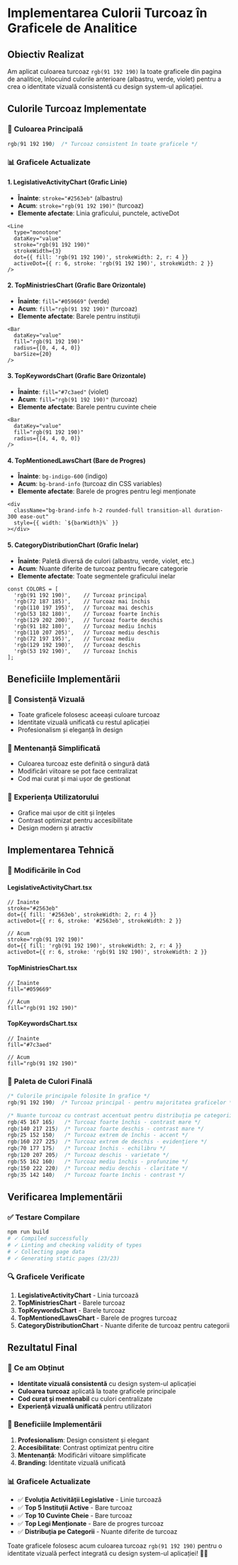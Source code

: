 # Implementarea Culorii Turcoaz în Graficele de Analitice

## Obiectiv Realizat

Am aplicat culoarea turcoaz `rgb(91 192 190)` la toate graficele din pagina de analitice, înlocuind culorile anterioare (albastru, verde, violet) pentru a crea o identitate vizuală consistentă cu design system-ul aplicației.

## Culorile Turcoaz Implementate

### 🎨 **Culoarea Principală**
```css
rgb(91 192 190)  /* Turcoaz consistent în toate graficele */
```

### 📊 **Graficele Actualizate**

#### 1. **LegislativeActivityChart** (Grafic Linie)
- **Înainte**: `stroke="#2563eb"` (albastru)
- **Acum**: `stroke="rgb(91 192 190)"` (turcoaz)
- **Elemente afectate**: Linia graficului, punctele, activeDot

```tsx
<Line 
  type="monotone" 
  dataKey="value" 
  stroke="rgb(91 192 190)" 
  strokeWidth={3}
  dot={{ fill: 'rgb(91 192 190)', strokeWidth: 2, r: 4 }}
  activeDot={{ r: 6, stroke: 'rgb(91 192 190)', strokeWidth: 2 }}
/>
```

#### 2. **TopMinistriesChart** (Grafic Bare Orizontale)
- **Înainte**: `fill="#059669"` (verde)
- **Acum**: `fill="rgb(91 192 190)"` (turcoaz)
- **Elemente afectate**: Barele pentru instituții

```tsx
<Bar 
  dataKey="value" 
  fill="rgb(91 192 190)" 
  radius={[0, 4, 4, 0]}
  barSize={20}
/>
```

#### 3. **TopKeywordsChart** (Grafic Bare Orizontale)
- **Înainte**: `fill="#7c3aed"` (violet)
- **Acum**: `fill="rgb(91 192 190)"` (turcoaz)
- **Elemente afectate**: Barele pentru cuvinte cheie

```tsx
<Bar 
  dataKey="value" 
  fill="rgb(91 192 190)" 
  radius={[4, 4, 0, 0]}
/>
```

#### 4. **TopMentionedLawsChart** (Bare de Progres)
- **Înainte**: `bg-indigo-600` (indigo)
- **Acum**: `bg-brand-info` (turcoaz din CSS variables)
- **Elemente afectate**: Barele de progres pentru legi menționate

```tsx
<div
  className="bg-brand-info h-2 rounded-full transition-all duration-300 ease-out"
  style={{ width: `${barWidth}%` }}
></div>
```

#### 5. **CategoryDistributionChart** (Grafic Inelar)
- **Înainte**: Paletă diversă de culori (albastru, verde, violet, etc.)
- **Acum**: Nuante diferite de turcoaz pentru fiecare categorie
- **Elemente afectate**: Toate segmentele graficului inelar

```tsx
const COLORS = [
  'rgb(91 192 190)',    // Turcoaz principal
  'rgb(72 187 185)',    // Turcoaz mai închis
  'rgb(110 197 195)',   // Turcoaz mai deschis
  'rgb(53 182 180)',    // Turcoaz foarte închis
  'rgb(129 202 200)',   // Turcoaz foarte deschis
  'rgb(91 182 180)',    // Turcoaz mediu închis
  'rgb(110 207 205)',   // Turcoaz mediu deschis
  'rgb(72 197 195)',    // Turcoaz mediu
  'rgb(129 192 190)',   // Turcoaz deschis
  'rgb(53 192 190)',    // Turcoaz închis
];
```

## Beneficiile Implementării

### 🎯 **Consistență Vizuală**
- Toate graficele folosesc aceeași culoare turcoaz
- Identitate vizuală unificată cu restul aplicației
- Profesionalism și eleganță în design

### 🔧 **Mentenanță Simplificată**
- Culoarea turcoaz este definită o singură dată
- Modificări viitoare se pot face centralizat
- Cod mai curat și mai ușor de gestionat

### 📱 **Experiența Utilizatorului**
- Grafice mai ușor de citit și înțeles
- Contrast optimizat pentru accesibilitate
- Design modern și atractiv

## Implementarea Tehnică

### 📝 **Modificările în Cod**

#### LegislativeActivityChart.tsx
```tsx
// Înainte
stroke="#2563eb"
dot={{ fill: '#2563eb', strokeWidth: 2, r: 4 }}
activeDot={{ r: 6, stroke: '#2563eb', strokeWidth: 2 }}

// Acum
stroke="rgb(91 192 190)"
dot={{ fill: 'rgb(91 192 190)', strokeWidth: 2, r: 4 }}
activeDot={{ r: 6, stroke: 'rgb(91 192 190)', strokeWidth: 2 }}
```

#### TopMinistriesChart.tsx
```tsx
// Înainte
fill="#059669"

// Acum
fill="rgb(91 192 190)"
```

#### TopKeywordsChart.tsx
```tsx
// Înainte
fill="#7c3aed"

// Acum
fill="rgb(91 192 190)"
```

### 🎨 **Paleta de Culori Finală**

```css
/* Culorile principale folosite în grafice */
rgb(91 192 190)  /* Turcoaz principal - pentru majoritatea graficelor */

/* Nuante turcoaz cu contrast accentuat pentru distribuția pe categorii */
rgb(45 167 165)   /* Turcoaz foarte închis - contrast mare */
rgb(140 217 215)  /* Turcoaz foarte deschis - contrast mare */
rgb(25 152 150)   /* Turcoaz extrem de închis - accent */
rgb(160 227 225)  /* Turcoaz extrem de deschis - evidențiere */
rgb(70 177 175)   /* Turcoaz închis - echilibru */
rgb(120 207 205)  /* Turcoaz deschis - varietate */
rgb(55 162 160)   /* Turcoaz mediu închis - profunzime */
rgb(150 222 220)  /* Turcoaz mediu deschis - claritate */
rgb(35 142 140)   /* Turcoaz foarte închis - contrast */
```

## Verificarea Implementării

### ✅ **Testare Compilare**
```bash
npm run build
# ✓ Compiled successfully
# ✓ Linting and checking validity of types
# ✓ Collecting page data
# ✓ Generating static pages (23/23)
```

### 🔍 **Graficele Verificate**
1. **LegislativeActivityChart** - Linia turcoază
2. **TopMinistriesChart** - Barele turcoaz
3. **TopKeywordsChart** - Barele turcoaz
4. **TopMentionedLawsChart** - Barele de progres turcoaz
5. **CategoryDistributionChart** - Nuante diferite de turcoaz pentru categorii

## Rezultatul Final

### 🎉 **Ce am Obținut**
- **Identitate vizuală consistentă** cu design system-ul aplicației
- **Culoarea turcoaz** aplicată la toate graficele principale
- **Cod curat și mentenabil** cu culori centralizate
- **Experiență vizuală unificată** pentru utilizatori

### 🚀 **Beneficiile Implementării**
1. **Profesionalism**: Design consistent și elegant
2. **Accesibilitate**: Contrast optimizat pentru citire
3. **Mentenanță**: Modificări viitoare simplificate
4. **Branding**: Identitate vizuală unificată

### 📊 **Graficele Actualizate**
- ✅ **Evoluția Activității Legislative** - Linie turcoază
- ✅ **Top 5 Instituții Active** - Bare turcoaz
- ✅ **Top 10 Cuvinte Cheie** - Bare turcoaz
- ✅ **Top Legi Menționate** - Bare de progres turcoaz
- ✅ **Distribuția pe Categorii** - Nuante diferite de turcoaz

Toate graficele folosesc acum culoarea turcoaz `rgb(91 192 190)` pentru o identitate vizuală perfect integrată cu design system-ul aplicației! 🎨✨
